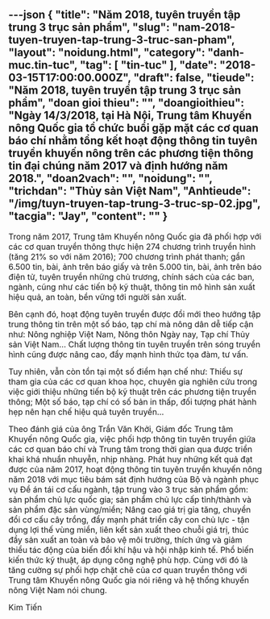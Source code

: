 ---json
{
    "title": "Năm 2018, tuyên truyền tập trung 3 trục sản phẩm",
    "slug": "nam-2018-tuyen-truyen-tap-trung-3-truc-san-pham",
    "layout": "noidung.html",
    "category": "danh-muc.tin-tuc",
    "tag": [
        "tin-tuc"
    ],
    "date": "2018-03-15T17:00:00.000Z",
    "draft": false,
    "tieude": "Năm 2018, tuyên truyền tập trung 3 trục sản phẩm",
    "doan gioi thieu": "",
    "doangioithieu": "Ngày 14/3/2018, tại Hà Nội, Trung tâm Khuyến nông Quốc gia tổ chức buổi gặp mặt các cơ quan báo chí nhằm tổng kết hoạt động thông tin tuyên truyền khuyến nông trên các phương tiện thông tin đại chúng năm 2017 và định hướng năm 2018.",
    "doan2vach": "",
    "noidung": "",
    "trichdan": "Thủy sản Việt Nam",
    "Anhtieude": "/img/tuyn-truyen-tap-trung-3-truc-sp-02.jpg",
    "tacgia": "Jay",
    "__content__": ""
}
---
<p><span style="font-size:16px">Trong năm 2017, Trung t&acirc;m Khuyến n&ocirc;ng Quốc gia đ&atilde; phối hợp với c&aacute;c cơ quan truyền th&ocirc;ng thực hiện 274 chương tr&igrave;nh truyền h&igrave;nh (tăng 21% so với năm 2016); 700 chương tr&igrave;nh ph&aacute;t thanh; gần 6.500 tin, b&agrave;i, ảnh tr&ecirc;n b&aacute;o giấy v&agrave; tr&ecirc;n 5.000 tin, b&agrave;i, ảnh tr&ecirc;n b&aacute;o điện tử, tuy&ecirc;n truyền những chủ trương, ch&iacute;nh s&aacute;ch của c&aacute;c ban, ng&agrave;nh, cũng như c&aacute;c tiến bộ kỹ thuật, th&ocirc;ng tin m&ocirc; h&igrave;nh sản xuất hiệu quả, an to&agrave;n, bền vững tới người sản xuất.</span></p>

<p><span style="font-size:16px">B&ecirc;n cạnh đ&oacute;, hoạt động tuy&ecirc;n truyền được đổi mới theo hướng tập trung th&ocirc;ng tin tr&ecirc;n một số b&aacute;o, tạp ch&iacute; m&agrave; n&ocirc;ng d&acirc;n dễ tiếp cận như: N&ocirc;ng nghiệp Việt Nam, N&ocirc;ng th&ocirc;n Ng&agrave;y nay, Tạp ch&iacute; Thủy sản Việt Nam&hellip; Chất lượng th&ocirc;ng tin tuy&ecirc;n truyền tr&ecirc;n s&oacute;ng truyền h&igrave;nh cũng được n&acirc;ng cao, đẩy mạnh h&igrave;nh thức tọa đ&agrave;m, tư vấn.</span></p>

<p><span style="font-size:16px">Tuy nhi&ecirc;n, vẫn c&ograve;n tồn tại một số điểm hạn chế như: Thiếu sự tham gia của c&aacute;c cơ quan khoa học, chuy&ecirc;n gia nghi&ecirc;n cứu trong việc giới thiệu những tiến bộ kỹ thuật tr&ecirc;n c&aacute;c phương tiện truyền th&ocirc;ng; Một số b&aacute;o, tạp ch&iacute; c&oacute; số bản in thấp, đối tượng ph&aacute;t h&agrave;nh hẹp n&ecirc;n hạn chế hiệu quả tuy&ecirc;n truyền&hellip;</span></p>

<p><span style="font-size:16px">Theo đánh giá của &ocirc;ng Tr&acirc;̀n Văn Khởi, Giám đ&ocirc;́c Trung t&acirc;m Khuyến n&ocirc;ng Quốc gia, vi&ecirc;̣c ph&ocirc;́i hợp th&ocirc;ng tin tuy&ecirc;n truy&ecirc;̀n giữa các cơ quan báo chí và Trung t&acirc;m trong thời gian qua được tri&ecirc;̉n khai khá nhu&acirc;̀n nhuy&ecirc;̃n, nhịp nhàng. Ph&aacute;t huy những kết quả đạt được của năm 2017, hoạt động th&ocirc;ng tin tuy&ecirc;n truyền khuyến n&ocirc;ng năm 2018 với mục ti&ecirc;u b&aacute;m s&aacute;t định hướng của Bộ v&agrave; ng&agrave;nh phục vụ Đề &aacute;n t&aacute;i cơ cấu ng&agrave;nh, tập trung v&agrave;o 3 trục sản phẩm gồm: sản phẩm chủ lực quốc gia; sản phẩm chủ lực cấp tỉnh/th&agrave;nh v&agrave; sản phẩm đặc sản v&ugrave;ng/miền; N&acirc;ng cao gi&aacute; trị gia tăng, chuyển đổi cơ cấu c&acirc;y trồng, đẩy mạnh ph&aacute;t triển c&acirc;y con chủ lực - tận dụng lợi thế v&ugrave;ng miền, li&ecirc;n kết sản xuất theo chuỗi gi&aacute; trị, th&uacute;c đẩy sản xuất an to&agrave;n v&agrave; bảo vệ m&ocirc;i trường, th&iacute;ch ứng v&agrave; giảm thiểu t&aacute;c động của biến đổi kh&iacute; hậu v&agrave; hội nhập kinh tế. Phổ biến kiến thức kỹ thuật, &aacute;p dụng c&ocirc;ng nghệ ph&ugrave; hợp. C&ugrave;ng với đ&oacute; l&agrave; tăng cường sự phối hợp chặt chẽ của cơ quan truyền th&ocirc;ng với Trung t&acirc;m Khuyến n&ocirc;ng Quốc gia n&oacute;i ri&ecirc;ng v&agrave; hệ thống khuyến n&ocirc;ng Việt Nam n&oacute;i chung.</span></p>

<p><span style="font-size:16px">Kim Tiến</span></p>
